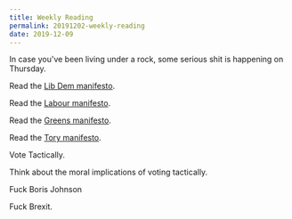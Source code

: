 ```yaml
---
title: Weekly Reading
permalink: 20191202-weekly-reading
date: 2019-12-09
---
```


In case you've been living under a rock, some serious shit is happening on Thursday.

Read the [Lib Dem manifesto](https://www.libdems.org.uk/plan).

Read the [Labour manifesto](https://labour.org.uk/manifesto/).

Read the [Greens manifesto](https://campaigns.greenparty.org.uk/manifesto/).

Read the [Tory manifesto](https://vote.conservatives.com/our-plan).

Vote Tactically.

Think about the moral implications of voting tactically.

Fuck Boris Johnson

Fuck Brexit.